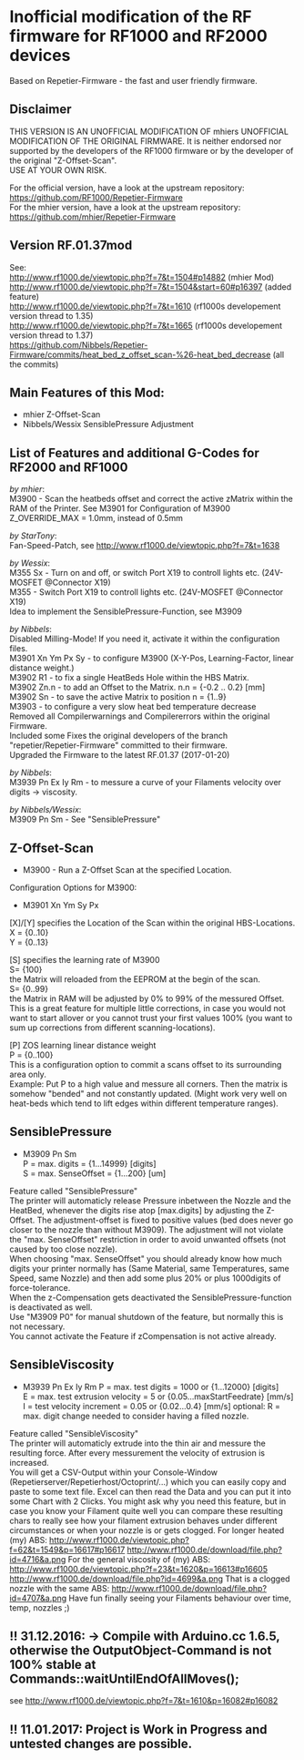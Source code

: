 # Inofficial modification of the RF firmware for RF1000 and RF2000 devices
Based on Repetier-Firmware - the fast and user friendly firmware.

## Disclaimer

THIS VERSION IS AN UNOFFICIAL MODIFICATION OF mhiers UNOFFICIAL MODIFICATION OF THE ORIGINAL FIRMWARE. It is neither endorsed nor
supported by the developers of the RF1000 firmware or by the developer of the original "Z-Offset-Scan".  
USE AT YOUR OWN RISK.

For the official version, have a look at the upstream repository: https://github.com/RF1000/Repetier-Firmware  
For the mhier version, have a look at the upstream repository: https://github.com/mhier/Repetier-Firmware


## Version RF.01.37mod 

See:  
http://www.rf1000.de/viewtopic.php?f=7&t=1504#p14882 (mhier Mod)  
http://www.rf1000.de/viewtopic.php?f=7&t=1504&start=60#p16397 (added feature)  
http://www.rf1000.de/viewtopic.php?f=7&t=1610 (rf1000s developement version thread to 1.35)  
http://www.rf1000.de/viewtopic.php?f=7&t=1665 (rf1000s developement version thread to 1.37)  
https://github.com/Nibbels/Repetier-Firmware/commits/heat_bed_z_offset_scan-%26-heat_bed_decrease (all the commits)

## Main Features of this Mod:
* mhier Z-Offset-Scan
* Nibbels/Wessix SensiblePressure Adjustment

## List of Features and additional G-Codes for RF2000 and RF1000

_by mhier_:  
M3900	- Scan the heatbeds offset and correct the active zMatrix within the RAM of the Printer. See M3901 for Configuration of M3900  
Z_OVERRIDE_MAX = 1.0mm, instead of 0.5mm  

_by StarTony_:  
Fan-Speed-Patch, see http://www.rf1000.de/viewtopic.php?f=7&t=1638  

_by Wessix_:  
M355 Sx - Turn on and off, or switch Port X19 to controll lights etc. (24V-MOSFET @Connector X19)  
M355    - Switch Port X19 to controll lights etc. (24V-MOSFET @Connector X19)  
Idea to implement the SensiblePressure-Function, see M3909  

_by Nibbels_:  
Disabled Milling-Mode! If you need it, activate it within the configuration files.  
M3901 Xn Ym Px Sy	- to configure M3900 (X-Y-Pos, Learning-Factor, linear distance weight.)  
M3902 R1			- to fix a single HeatBeds Hole within the HBS Matrix.  
M3902 Zn.n			- to add an Offset to the Matrix. n.n = {-0.2 .. 0.2} [mm]  
M3902 Sn 			- to save the active Matrix to position n = {1..9}  
M3903				- to configure a very slow heat bed temperature decrease  
Removed all Compilerwarnings and Compilererrors within the original Firmware.  
Included some Fixes the original developers of the branch "repetier/Repetier-Firmware" committed to their firmware.  
Upgraded the Firmware to the latest RF.01.37 (2017-01-20)  

_by Nibbels_:  
M3939 Pn Ex Iy Rm	- to messure a curve of your Filaments velocity over digits -> viscosity.

_by Nibbels/Wessix_:  
M3909 Pn Sm			- See "SensiblePressure"  

## Z-Offset-Scan
* M3900				- Run a Z-Offset Scan at the specified Location.

Configuration Options for M3900:  
* M3901 Xn Ym Sy Px 

[X]/[Y] specifies the Location of the Scan within the original HBS-Locations.  
X = {0..10}  
Y = {0..13}  

[S] specifies the learning rate of M3900  
S= {100}  
the Matrix will reloaded from the EEPROM at the begin of the scan.  
S= {0..99}  
the Matrix in RAM will be adjusted by 0% to 99% of the messured Offset. This is a great feature for multiple little corrections, in case you would not want to start allover or you cannot trust your first values 100% (you want to sum up corrections from different scanning-locations).

[P] ZOS learning linear distance weight  
P = {0..100}  
This is a configuration option to commit a scans offset to its surrounding area only.  
Example: Put P to a high value and messure all corners. Then the matrix is somehow "bended" and not constantly updated. (Might work very well on heat-beds which tend to lift edges within different temperature ranges).

## SensiblePressure  
* M3909 Pn Sm  
P = max. digits = {1...14999} [digits]  
S = max. SenseOffset = {1...200} [um]  

Feature called "SensiblePressure"  
 The printer will automaticly release Pressure inbetween the Nozzle and the HeatBed, whenever the digits rise atop [max.digits] by adjusting the Z-Offset. 
 The adjustment-offset is fixed to positive values (bed does never go closer to the nozzle than without M3909). The adjustment will not violate the "max. SenseOffset" restriction in order to avoid unwanted offsets (not caused by too close nozzle).  
 When choosing "max. SenseOffset" you should already know how much digits your printer normally has (Same Material, same Temperatures, same Speed, same Nozzle) and then add some plus 20% or plus 1000digits of force-tolerance.  
 When the z-Compensation gets deactivated the SensiblePressure-function is deactivated as well.  
 Use "M3909 P0" for manual shutdown of the feature, but normally this is not necessary.  
 You cannot activate the Feature if zCompensation is not active already.  

## SensibleViscosity  
* M3939 Pn Ex Iy Rm
P = max. test digits = 1000 or {1...12000} [digits]  
E = max. test extrusion velocity = 5 or {0.05...maxStartFeedrate} [mm/s]  
I = test velocity increment = 0.05 or {0.02...0.4} [mm/s] 
optional:
R = max. digit change needed to consider having a filled nozzle.  

Feature called "SensibleViscosity"  
 The printer will automaticly extrude into the thin air and messure the resulting force. 
 After every messurement the velocity of extrusion is increased.  
 You will get a CSV-Output within your Console-Window (Repetierserver/Repetierhost/Octoprint/...) which you can easily copy and paste to some text file. Excel can then read the Data and you can put it into some Chart with 2 Clicks.
 You might ask why you need this feature, but in case you know your Filament quite well you can compare these resulting chars to really see how your filament extrusion behaves under different circumstances or when your nozzle is or gets clogged.
 For longer heated (my) ABS: http://www.rf1000.de/viewtopic.php?f=62&t=1549&p=16617#p16617
 http://www.rf1000.de/download/file.php?id=4716&a.png
 For the general viscosity of (my) ABS: http://www.rf1000.de/viewtopic.php?f=23&t=1620&p=16613#p16605
 http://www.rf1000.de/download/file.php?id=4699&a.png
 That is a clogged nozzle with the same ABS:
 http://www.rf1000.de/download/file.php?id=4707&a.png
 Have fun finally seeing your Filaments behaviour over time, temp, nozzles ;)
 
## !! 31.12.2016: -> Compile with Arduino.cc 1.6.5, otherwise the OutputObject-Command is not 100% stable at Commands::waitUntilEndOfAllMoves();
see http://www.rf1000.de/viewtopic.php?f=7&t=1610&p=16082#p16082
## !! 11.01.2017: Project is Work in Progress and untested changes are possible.
